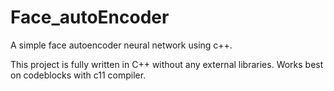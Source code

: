 # Face_autoEncoder
A simple face autoencoder neural network using c++.

This project is fully written in C++ without any external libraries.
Works best on codeblocks with c11 compiler.
